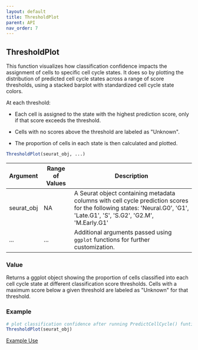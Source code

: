 ```yaml
---
layout: default
title: ThresholdPlot
parent: API
nav_order: 7
---
```

## ThresholdPlot

This function visualizes how classification confidence impacts the
assignment of cells to specific cell cycle states. It does so by
plotting the distribution of predicted cell cycle states across a range
of score thresholds, using a stacked barplot with standardized cell
cycle state colors.

At each threshold:

-   Each cell is assigned to the state with the highest prediction
    score, only if that score exceeds the threshold.

-   Cells with no scores above the threshold are labeled as "Unknown".

-   The proportion of cells in each state is then calculated and
    plotted.

``` r        
ThresholdPlot(seurat_obj, ...)
```

| Argument   | Range of Values | Description                                                                                                                                                                           |
|-----------------|---------------|-------------------------------------------------------|
| seurat_obj | NA              | A Seurat object containing metadata columns with cell cycle prediction scores for the following states: 'Neural.G0', 'G1', 'Late.G1', 'S', 'S.G2', 'G2.M', 'M.Early.G1' |
| ...        | ...             | Additional arguments passed using `ggplot` functions for further customization.                                                                                                       |

### Value

Returns a ggplot object showing the proportion of cells classified into
each cell cycle state at different classification score thresholds.
Cells with a maximum score below a given threshold are labeled as
"Unknown" for that threshold.

### Example

``` r
# plot classification confidence after running PredictCellCycle() funtion
ThresholdPlot(seurat_obj)
```

[Example
Use](https://plaisier-lab.github.io/ccafv2_R/src/Choosing_Threshold.html#selecting-a-likelihood-threshold)
